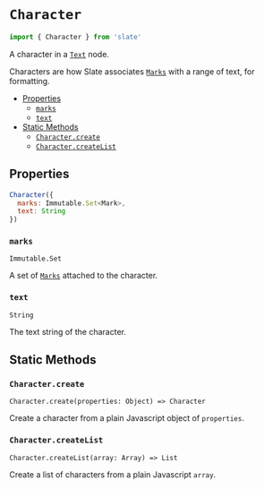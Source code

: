 
# `Character`

```js
import { Character } from 'slate'
```

A character in a [`Text`](./text.md) node.

Characters are how Slate associates [`Marks`](./mark.md) with a range of text, for formatting.

- [Properties](#properties)
  - [`marks`](#marks)
  - [`text`](#text)
- [Static Methods](#static-methods)
  - [`Character.create`](#character-create)
  - [`Character.createList`](#character-createlist)


## Properties

```js
Character({
  marks: Immutable.Set<Mark>,
  text: String
})
```

### `marks`
`Immutable.Set`

A set of [`Marks`](./mark.md) attached to the character.

### `text`
`String`

The text string of the character.


## Static Methods

### `Character.create`
`Character.create(properties: Object) => Character`

Create a character from a plain Javascript object of `properties`.

### `Character.createList`
`Character.createList(array: Array) => List`

Create a list of characters from a plain Javascript `array`.
